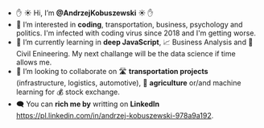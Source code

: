 - ✋ &#9728; Hi, I’m **@AndrzejKobuszewski** &#9728; ✋
- 👀 I’m interested in **coding**, transportation, business, psychology and politics. I'm infected with coding virus since 2018 and I'm getting worse.
- 🌱 I’m currently learning in **deep JavaScript**, 📈 Business Analysis and :flight_departure: Civil Enineering. My next challange will be the data science if time allows me.
- 💞️ I’m looking to collaborate on :motorway: **transportation projects** (infrastructure, logistics, automotive), 🚜 **agriculture** or/and machine learning for :moneybag: stock exchange.
- :left_speech_bubble: You can **rich me by** writting on **LinkedIn** https://pl.linkedin.com/in/andrzej-kobuszewski-978a9a192.

<!---
AndrzejKobuszewski/AndrzejKobuszewski is a ✨ special ✨ repository because its `README.md` (this file) appears on your GitHub profile.
You can click the Preview link to take a look at your changes.
--->
